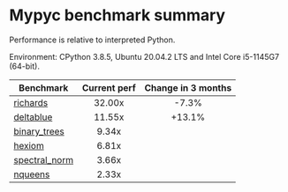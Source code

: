 # Mypyc benchmark summary

Performance is relative to interpreted Python.

Environment: CPython 3.8.5, Ubuntu 20.04.2 LTS and Intel Core i5-1145G7 (64-bit).

| Benchmark | Current perf | Change in 3 months |
| --- | :---: | :---: |
| [richards](benchmarks/richards.md) | 32.00x | -7.3% |
| [deltablue](benchmarks/deltablue.md) | 11.55x | +13.1% |
| [binary_trees](benchmarks/binary_trees.md) | 9.34x |  |
| [hexiom](benchmarks/hexiom.md) | 6.81x |  |
| [spectral_norm](benchmarks/spectral_norm.md) | 3.66x |  |
| [nqueens](benchmarks/nqueens.md) | 2.33x |  |
